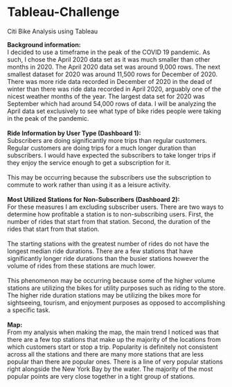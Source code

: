 # Tableau-Challenge
Citi Bike Analysis using Tableau

**Background information:**
<br>I decided to use a timeframe in the peak of the COVID 19 pandemic. As such, I chose the April 2020 data set as it was much smaller than other months in 2020. The April 2020 data set was around 9,000 rows. The next smallest dataset for 2020 was around 11,500 rows for December of 2020. There was more ride data recorded in December of 2020 in the dead of winter than there was ride data recorded in April 2020, arguably one of the nicest weather months of the year. The largest data set for 2020 was September which had around 54,000 rows of data. I will be analyzing the April data set exclusively to see what type of bike rides people were taking in the peak of the pandemic.<br><br>
**Ride Information by User Type (Dashboard 1):**
<br>Subscribers are doing significantly more trips than regular customers. Regular customers are doing trips for a much longer duration than subscribers. I would have expected the subscribers to take longer trips if they enjoy the service enough to get a subscription for it.<br><br>
This may be occurring because the subscribers use the subscription to commute to work rather than using it as a leisure activity.<br><br> 
**Most Utilized Stations for Non-Subscribers (Dashboard 2):**<br>
For these measures I am excluding subscriber users. There are two ways to determine how profitable a station is to non-subscribing users. First, the number of rides that start from that station. Second, the duration of the rides that start from that station. 
<br><br>The starting stations with the greatest number of rides do not have the longest median ride durations. There are a few stations that have significantly longer ride durations than the busier stations however the volume of rides from these stations are much lower. 
<br><br>This phenomenon may be occurring because some of the higher volume stations are utilizing the bikes for utility purposes such as riding to the store. The higher ride duration stations may be utilizing the bikes more for sightseeing, tourism, and enjoyment purposes as opposed to accomplishing a specific task.<br><br> 
**Map:**<br>
From my analysis when making the map, the main trend I noticed was that there are a few top stations that make up the majority of the locations from which customers start or stop a trip. Popularity is definitely not consistent across all the stations and there are many more stations that are less popular than there are popular ones. There is a line of very popular stations right alongside the New York Bay by the water. The majority of the most popular points are very close together in a tight group of stations.
